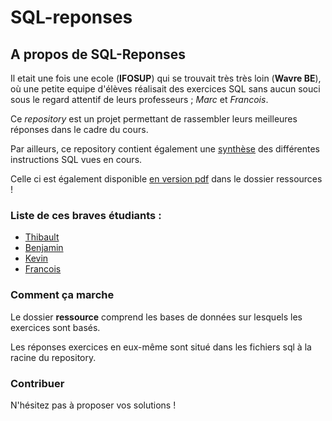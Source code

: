 # SQL-reponses
## A propos de SQL-Reponses
Il etait une fois une ecole (**IFOSUP**) qui se trouvait très très loin (**Wavre BE**), où une petite equipe d'élèves réalisait des exercices SQL sans aucun souci sous le regard attentif de leurs professeurs ; *Marc* et *Francois*.

Ce *repository* est un projet permettant de rassembler leurs meilleures réponses dans le cadre du cours.

Par ailleurs, ce repository contient également une [synthèse](00_synthese.md) des différentes instructions SQL vues en cours.

Celle ci est également disponible [en version pdf](/ressources/00_Synthese_Francois.pdf) dans le dossier ressources !
### Liste de ces braves étudiants :
* [Thibault](https://github.com/Thib1234)
* [Benjamin](https://github.com/Ethanox)
* [Kevin](https://github.com/trallocnivek242)
* [Francois](https://github.com/fheersbrandt)

### Comment ça marche
Le dossier **ressource** comprend les bases de données sur lesquels les exercices sont basés.

Les réponses exercices en eux-même sont situé dans les fichiers sql à la racine du repository.

### Contribuer
N'hésitez pas à proposer vos solutions !
